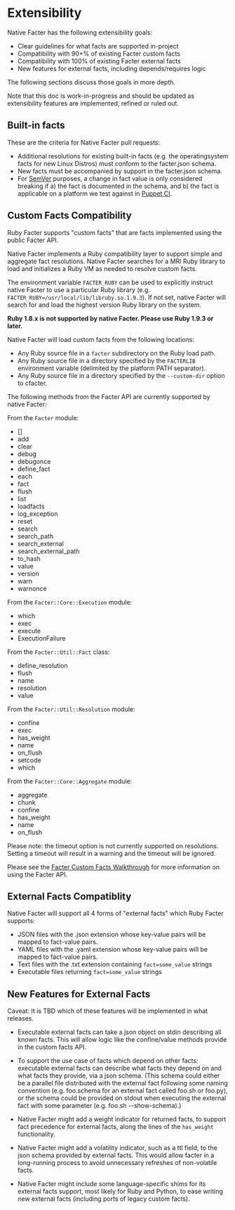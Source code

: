 Extensibility
=============

Native Facter has the following extensibility goals:

* Clear guidelines for what facts are supported in-project
* Compatibility with 90+% of existing Facter custom facts
* Compatibility with 100% of existing Facter external facts
* New features for external facts, including depends/requires logic

The following sections discuss those goals in more depth.

Note that this doc is work-in-progress and should be updated as extensibility features are implemented, refined or ruled out.

Built-in facts
--------------

These are the criteria for Native Facter pull requests:

* Additional resolutions for existing built-in facts (e.g. the operatingsystem facts for new Linux Distros) must conform to the facter.json schema.
* New facts must be accompanied by support in the facter.json schema.
* For [SemVer](http://semver.org) purposes, a change in fact value is only considered breaking if a) the fact is documented in the schema, and b) the fact is applicable on a platform we test against in [Puppet CI](http://jenkins.puppetlabs.com).

Custom Facts Compatibility
--------------------------

Ruby Facter supports "custom facts" that are facts implemented using the public Facter API.

Native Facter implements a Ruby compatibility layer to support simple and aggregate fact resolutions.
Native Facter searches for a MRI Ruby library to load and initializes a Ruby VM as needed
to resolve custom facts.

The environment variable `FACTER_RUBY` can be used to explicitly instruct native Facter to use
a particular Ruby library (e.g. `FACTER_RUBY=/usr/local/lib/libruby.so.1.9.3`).  If not set, native Facter will search for and load the highest
version Ruby library on the system.

**Ruby 1.8.x is not supported by native Facter.  Please use Ruby 1.9.3 or later.**

Native Facter will load custom facts from the following locations:

* Any Ruby source file in a `facter` subdirectory on the Ruby load path.
* Any Ruby source file in a directory specified by the `FACTERLIB` environment variable (delimited by the platform PATH separator).
* Any Ruby source file in a directory specified by the `--custom-dir` option to cfacter.

The following methods from the Facter API are currently supported by native Facter:

From the `Facter` module:

* []
* add
* clear
* debug
* debugonce
* define_fact
* each
* fact
* flush
* list
* loadfacts
* log_exception
* reset
* search
* search_path
* search_external
* search_external_path
* to_hash
* value
* version
* warn
* warnonce

From the `Facter::Core::Execution` module:

* which
* exec
* execute
* ExecutionFailure

From the `Facter::Util::Fact` class:

* define_resolution
* flush
* name
* resolution
* value

From the `Facter::Util::Resolution` module:

* confine
* exec
* has_weight
* name
* on_flush
* setcode
* which

From the `Facter::Core::Aggregate` module:

* aggregate
* chunk
* confine
* has_weight
* name
* on_flush

Please note: the timeout option is not currently supported on resolutions.  Setting a timeout will result in a warning
and the timeout will be ignored.

Please see the [Facter Custom Facts Walkthrough](https://docs.puppetlabs.com/facter/2.2/custom_facts.html) for more information on using the Facter API.

External Facts Compatiblity
---------------------------

Native Facter will support all 4 forms of "external facts" which Ruby Facter supports:
* JSON files with the .json extension whose key-value pairs will be mapped to fact-value pairs.
* YAML files with the .yaml extension whose key-value pairs will be mapped to fact-value pairs.
* Text files with the .txt extension containing `fact=some_value` strings
* Executable files returning `fact=some_value` strings

New Features for External Facts
-------------------------------

Caveat: It is TBD which of these features will be implemented in what releases.

* Executable external facts can take a json object on stdin describing all known facts. This will allow logic like the confine/value methods provide in the custom facts API.

* To support the use case of facts which depend on other facts: executable external facts can describe what facts they depend on and what facts they provide, via a json schema. (This schema could either be a parallel file distributed with the external fact following some naming convention (e.g. foo.schema for an external fact called foo.sh or foo.py), or the schema could be provided on stdout when executing the external fact with some parameter (e.g. foo.sh --show-schema).) 

* Native Facter might add a weight indicator for returned facts, to support fact precedence for external facts, along the lines of the `has_weight` functionality.

* Native Facter might add a volatility indicator, such as a ttl field, to the json schema provided by external facts. This would allow facter in a long-running process to avoid unnecessary refreshes of non-volatile facts.

* Native Facter might include some language-specific shims for its external facts support, most likely for Ruby and Python, to ease writing new external facts (including ports of legacy custom facts).
